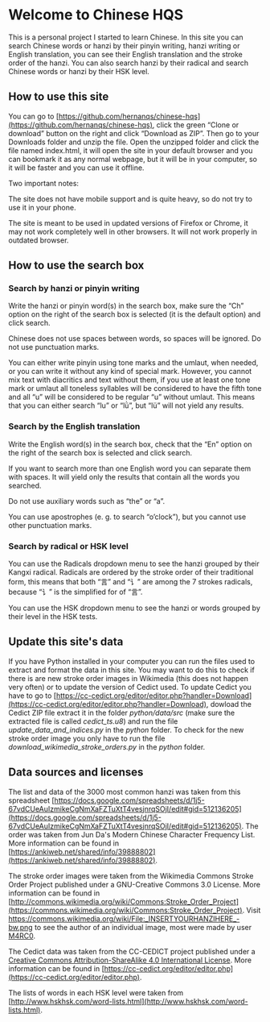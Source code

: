# Welcome to Chinese HQS

This is a personal project I started to learn Chinese. In this site you can search Chinese words or hanzi by their pinyin writing, hanzi writing or English translation, you can see their English translation and the stroke order of the hanzi. You can also search hanzi by their radical and search Chinese words or hanzi by their HSK level.

## How to use this site

You can go to [https://github.com/hernanqs/chinese-hqs](https://github.com/hernanqs/chinese-hqs), click the green “Clone or download” button on the right and click “Download as ZIP”. Then go to your Downloads folder and unzip the file. Open the unzipped folder and click the file named index.html, it will open the site in your default browser and you can bookmark it as any normal webpage, but it will be in your computer, so it will be faster and you can use it offline.

Two important notes:

The site does not have mobile support and is quite heavy, so do not try to use it in your phone.

The site is meant to be used in updated versions of Firefox or Chrome, it may not work completely well in other browsers. It will not work properly in outdated browser.

## How to use the search box

### Search by hanzi or pinyin writing

Write the hanzi or pinyin word(s) in the search box, make sure the “Ch” option on the right of the search box is selected (it is the default option) and click search.

Chinese does not use spaces between words, so spaces will be ignored. Do not use punctuation marks.

You can either write pinyin using tone marks and the umlaut, when needed, or you can write it without any kind of special mark. However, you cannot mix text with diacritics and text without them, if you use at least one tone mark or umlaut all toneless syllables will be considered to have the fifth tone and all “u” will be considered to be regular “u” without umlaut. This means that you can either search “lu” or “lǜ”, but “lü” will not yield any results.

### Search by the English translation

Write the English word(s) in the search box, check that the “En” option on the right of the search box is selected and click search.

If you want to search more than one English word you can separate them with spaces. It will yield only the results that contain all the words you searched.

Do not use auxiliary words such as “the” or “a”.

You can use apostrophes (e. g. to search “o’clock”), but you cannot use other punctuation marks.

### Search by radical or HSK level

You can use the Radicals dropdown menu to see the hanzi grouped by their Kangxi radical. Radicals are ordered by the stroke order of their traditional form, this means that both “言” and “讠” are among the 7 strokes radicals, because “讠” is the simplified for of “言”.

You can use the HSK dropdown menu to see the hanzi or words grouped by their level in the HSK tests.

## Update this site's data

If you have Python installed in your computer you can run the files used to extract and format the data in this site. You may want to do this to check if there is are new stroke order images in Wikimedia (this does not happen very often) or to update the version of Cedict used. To update Cedict you have to go to [https://cc-cedict.org/editor/editor.php?handler=Download](https://cc-cedict.org/editor/editor.php?handler=Download), dowload the Cedict ZIP file extract it in the folder _python/data/src_ (make sure the extracted file is called _cedict_ts.u8_) and run the file _update_data_and_indices.py_ in the _python_ folder. To check for the new stroke order image you only have to run the file _download_wikimedia_stroke_orders.py_ in the _python_ folder.

## Data sources and licenses

The list and data of the 3000 most common hanzi was taken from this spreadsheet [https://docs.google.com/spreadsheets/d/1j5-67vdCUeAuIzmikeCgNmXaFZTuXtT4vesjnrqSOjI/edit#gid=512136205](https://docs.google.com/spreadsheets/d/1j5-67vdCUeAuIzmikeCgNmXaFZTuXtT4vesjnrqSOjI/edit#gid=512136205). The order was taken from Jun Da's Modern Chinese Character Frequency List. More information can be found in [https://ankiweb.net/shared/info/39888802](https://ankiweb.net/shared/info/39888802).

The stroke order images were taken from the Wikimedia Commons Stroke Order Project published under a GNU-Creative Commons 3.0 License. More information can be found in [http://commons.wikimedia.org/wiki/Commons:Stroke_Order_Project](https://commons.wikimedia.org/wiki/Commons:Stroke_Order_Project). Visit https://commons.wikimedia.org/wiki/File:_INSERTYOURHANZIHERE_-bw.png to see the author of an individual image, most were made by user [M4RC0](https://commons.wikimedia.org/wiki/User:M4RC0).

The Cedict data was taken from the CC-CEDICT project published under a [Creative Commons Attribution-ShareAlike 4.0 International License](https://creativecommons.org/licenses/by-sa/4.0/). More information can be found in [https://cc-cedict.org/editor/editor.php](https://cc-cedict.org/editor/editor.php).

The lists of words in each HSK level were taken from [http://www.hskhsk.com/word-lists.html](http://www.hskhsk.com/word-lists.html).